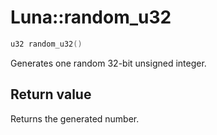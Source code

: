 # Luna::random_u32

```c++
u32 random_u32()
```

Generates one random 32-bit unsigned integer. 



## Return value
Returns the generated number. 

